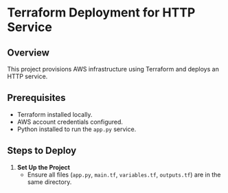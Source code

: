 # Terraform Deployment for HTTP Service

## Overview
This project provisions AWS infrastructure using Terraform and deploys an HTTP service.

## Prerequisites
- Terraform installed locally.
- AWS account credentials configured.
- Python installed to run the `app.py` service.

## Steps to Deploy
1. **Set Up the Project**  
   - Ensure all files (`app.py`, `main.tf`, `variables.tf`, `outputs.tf`) are in the same directory.





